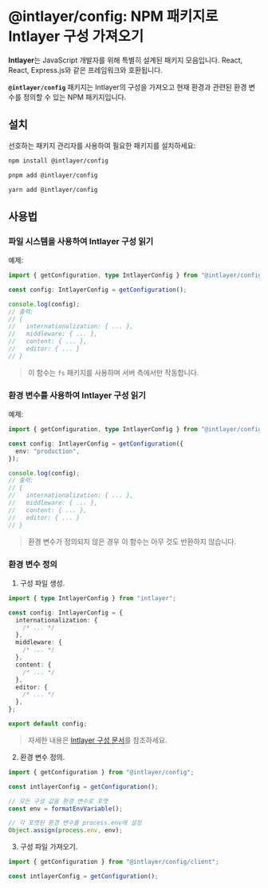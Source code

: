 # @intlayer/config: NPM 패키지로 Intlayer 구성 가져오기

**Intlayer**는 JavaScript 개발자를 위해 특별히 설계된 패키지 모음입니다. React, React, Express.js와 같은 프레임워크와 호환됩니다.

**`@intlayer/config`** 패키지는 Intlayer의 구성을 가져오고 현재 환경과 관련된 환경 변수를 정의할 수 있는 NPM 패키지입니다.

## 설치

선호하는 패키지 관리자를 사용하여 필요한 패키지를 설치하세요:

```bash packageManager="npm"
npm install @intlayer/config
```

```bash packageManager="pnpm"
pnpm add @intlayer/config
```

```bash packageManager="yarn"
yarn add @intlayer/config
```

## 사용법

### 파일 시스템을 사용하여 Intlayer 구성 읽기

예제:

```ts
import { getConfiguration, type IntlayerConfig } from "@intlayer/config";

const config: IntlayerConfig = getConfiguration();

console.log(config);
// 출력:
// {
//   internationalization: { ... },
//   middleware: { ... },
//   content: { ... },
//   editor: { ... }
// }
```

> 이 함수는 `fs` 패키지를 사용하며 서버 측에서만 작동합니다.

### 환경 변수를 사용하여 Intlayer 구성 읽기

예제:

```ts
import { getConfiguration, type IntlayerConfig } from "@intlayer/config/client";

const config: IntlayerConfig = getConfiguration({
  env: "production",
});

console.log(config);
// 출력:
// {
//   internationalization: { ... },
//   middleware: { ... },
//   content: { ... },
//   editor: { ... }
// }
```

> 환경 변수가 정의되지 않은 경우 이 함수는 아무 것도 반환하지 않습니다.

### 환경 변수 정의

1. 구성 파일 생성.

```ts fileName="intlayer.config.ts"
import { type IntlayerConfig } from "intlayer";

const config: IntlayerConfig = {
  internationalization: {
    /* ... */
  },
  middleware: {
    /* ... */
  },
  content: {
    /* ... */
  },
  editor: {
    /* ... */
  },
};

export default config;
```

> 자세한 내용은 [Intlayer 구성 문서](https://github.com/aymericzip/intlayer/blob/main/docs/ko/configuration.md)를 참조하세요.

2. 환경 변수 정의.

```ts
import { getConfiguration } from "@intlayer/config";

const intlayerConfig = getConfiguration();

// 모든 구성 값을 환경 변수로 포맷
const env = formatEnvVariable();

// 각 포맷된 환경 변수를 process.env에 설정
Object.assign(process.env, env);
```

3. 구성 파일 가져오기.

```ts
import { getConfiguration } from "@intlayer/config/client";

const intlayerConfig = getConfiguration();
```
